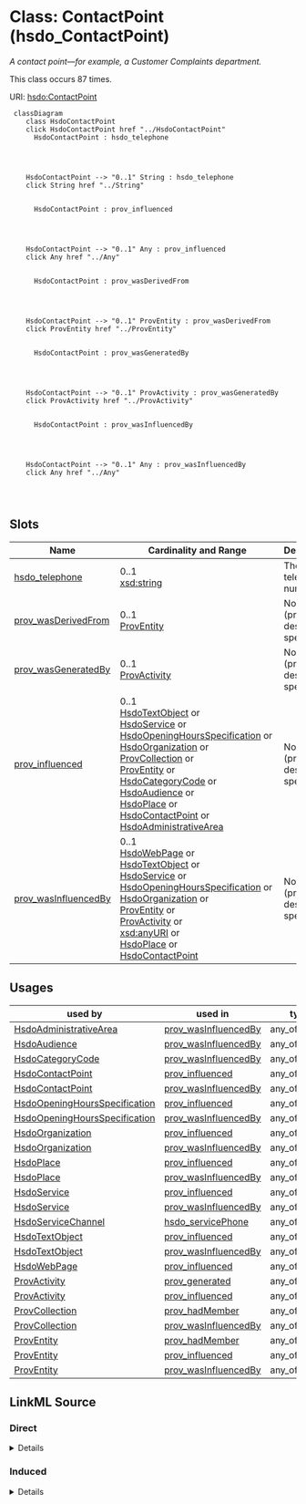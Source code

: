 

# Class: ContactPoint (hsdo_ContactPoint)


_A contact point&#x2014;for example, a Customer Complaints department._






This class occurs 87 times.


URI: [hsdo:ContactPoint](http://schema.org/ContactPoint)






```mermaid
 classDiagram
    class HsdoContactPoint
    click HsdoContactPoint href "../HsdoContactPoint"
      HsdoContactPoint : hsdo_telephone
        
          
    
    
    HsdoContactPoint --> "0..1" String : hsdo_telephone
    click String href "../String"

        
      HsdoContactPoint : prov_influenced
        
          
    
    
    HsdoContactPoint --> "0..1" Any : prov_influenced
    click Any href "../Any"

        
      HsdoContactPoint : prov_wasDerivedFrom
        
          
    
    
    HsdoContactPoint --> "0..1" ProvEntity : prov_wasDerivedFrom
    click ProvEntity href "../ProvEntity"

        
      HsdoContactPoint : prov_wasGeneratedBy
        
          
    
    
    HsdoContactPoint --> "0..1" ProvActivity : prov_wasGeneratedBy
    click ProvActivity href "../ProvActivity"

        
      HsdoContactPoint : prov_wasInfluencedBy
        
          
    
    
    HsdoContactPoint --> "0..1" Any : prov_wasInfluencedBy
    click Any href "../Any"

        
      
```




<!-- no inheritance hierarchy -->


## Slots

| Name | Cardinality and Range | Description | Inheritance | Occurrences |
| ---  | --- | --- | --- | --- |
| [hsdo_telephone](../slots/hsdo_telephone.md) | 0..1 <br/> [xsd:string](http://www.w3.org/2001/XMLSchema#string) | The telephone number <br/>  | direct | 87 |
| [prov_wasDerivedFrom](../slots/prov_wasDerivedFrom.md) | 0..1 <br/> [ProvEntity](../classes/ProvEntity.md) | No slot (predicate) description specified <br/>  | direct | 174 |
| [prov_wasGeneratedBy](../slots/prov_wasGeneratedBy.md) | 0..1 <br/> [ProvActivity](../classes/ProvActivity.md) | No slot (predicate) description specified <br/>  | direct | 87 |
| [prov_influenced](../slots/prov_influenced.md) | 0..1 <br/> [HsdoTextObject](../classes/HsdoTextObject.md)&nbsp;or&nbsp;<br />[HsdoService](../classes/HsdoService.md)&nbsp;or&nbsp;<br />[HsdoOpeningHoursSpecification](../classes/HsdoOpeningHoursSpecification.md)&nbsp;or&nbsp;<br />[HsdoOrganization](../classes/HsdoOrganization.md)&nbsp;or&nbsp;<br />[ProvCollection](../classes/ProvCollection.md)&nbsp;or&nbsp;<br />[ProvEntity](../classes/ProvEntity.md)&nbsp;or&nbsp;<br />[HsdoCategoryCode](../classes/HsdoCategoryCode.md)&nbsp;or&nbsp;<br />[HsdoAudience](../classes/HsdoAudience.md)&nbsp;or&nbsp;<br />[HsdoPlace](../classes/HsdoPlace.md)&nbsp;or&nbsp;<br />[HsdoContactPoint](../classes/HsdoContactPoint.md)&nbsp;or&nbsp;<br />[HsdoAdministrativeArea](../classes/HsdoAdministrativeArea.md) | No slot (predicate) description specified <br/>  | direct | 174 |
| [prov_wasInfluencedBy](../slots/prov_wasInfluencedBy.md) | 0..1 <br/> [HsdoWebPage](../classes/HsdoWebPage.md)&nbsp;or&nbsp;<br />[HsdoTextObject](../classes/HsdoTextObject.md)&nbsp;or&nbsp;<br />[HsdoService](../classes/HsdoService.md)&nbsp;or&nbsp;<br />[HsdoOpeningHoursSpecification](../classes/HsdoOpeningHoursSpecification.md)&nbsp;or&nbsp;<br />[HsdoOrganization](../classes/HsdoOrganization.md)&nbsp;or&nbsp;<br />[ProvEntity](../classes/ProvEntity.md)&nbsp;or&nbsp;<br />[ProvActivity](../classes/ProvActivity.md)&nbsp;or&nbsp;<br />[xsd:anyURI](http://www.w3.org/2001/XMLSchema#anyURI)&nbsp;or&nbsp;<br />[HsdoPlace](../classes/HsdoPlace.md)&nbsp;or&nbsp;<br />[HsdoContactPoint](../classes/HsdoContactPoint.md) | No slot (predicate) description specified <br/>  | direct | 435 |





## Usages

| used by | used in | type | used |
| ---  | --- | --- | --- |
| [HsdoAdministrativeArea](../classes/HsdoAdministrativeArea.md) | [prov_wasInfluencedBy](../slots/prov_wasInfluencedBy.md) | any_of[range] | [HsdoContactPoint](../classes/HsdoContactPoint.md) |
| [HsdoAudience](../classes/HsdoAudience.md) | [prov_wasInfluencedBy](../slots/prov_wasInfluencedBy.md) | any_of[range] | [HsdoContactPoint](../classes/HsdoContactPoint.md) |
| [HsdoCategoryCode](../classes/HsdoCategoryCode.md) | [prov_wasInfluencedBy](../slots/prov_wasInfluencedBy.md) | any_of[range] | [HsdoContactPoint](../classes/HsdoContactPoint.md) |
| [HsdoContactPoint](../classes/HsdoContactPoint.md) | [prov_influenced](../slots/prov_influenced.md) | any_of[range] | [HsdoContactPoint](../classes/HsdoContactPoint.md) |
| [HsdoContactPoint](../classes/HsdoContactPoint.md) | [prov_wasInfluencedBy](../slots/prov_wasInfluencedBy.md) | any_of[range] | [HsdoContactPoint](../classes/HsdoContactPoint.md) |
| [HsdoOpeningHoursSpecification](../classes/HsdoOpeningHoursSpecification.md) | [prov_influenced](../slots/prov_influenced.md) | any_of[range] | [HsdoContactPoint](../classes/HsdoContactPoint.md) |
| [HsdoOpeningHoursSpecification](../classes/HsdoOpeningHoursSpecification.md) | [prov_wasInfluencedBy](../slots/prov_wasInfluencedBy.md) | any_of[range] | [HsdoContactPoint](../classes/HsdoContactPoint.md) |
| [HsdoOrganization](../classes/HsdoOrganization.md) | [prov_influenced](../slots/prov_influenced.md) | any_of[range] | [HsdoContactPoint](../classes/HsdoContactPoint.md) |
| [HsdoOrganization](../classes/HsdoOrganization.md) | [prov_wasInfluencedBy](../slots/prov_wasInfluencedBy.md) | any_of[range] | [HsdoContactPoint](../classes/HsdoContactPoint.md) |
| [HsdoPlace](../classes/HsdoPlace.md) | [prov_influenced](../slots/prov_influenced.md) | any_of[range] | [HsdoContactPoint](../classes/HsdoContactPoint.md) |
| [HsdoPlace](../classes/HsdoPlace.md) | [prov_wasInfluencedBy](../slots/prov_wasInfluencedBy.md) | any_of[range] | [HsdoContactPoint](../classes/HsdoContactPoint.md) |
| [HsdoService](../classes/HsdoService.md) | [prov_influenced](../slots/prov_influenced.md) | any_of[range] | [HsdoContactPoint](../classes/HsdoContactPoint.md) |
| [HsdoService](../classes/HsdoService.md) | [prov_wasInfluencedBy](../slots/prov_wasInfluencedBy.md) | any_of[range] | [HsdoContactPoint](../classes/HsdoContactPoint.md) |
| [HsdoServiceChannel](../classes/HsdoServiceChannel.md) | [hsdo_servicePhone](../slots/hsdo_servicePhone.md) | any_of[range] | [HsdoContactPoint](../classes/HsdoContactPoint.md) |
| [HsdoTextObject](../classes/HsdoTextObject.md) | [prov_influenced](../slots/prov_influenced.md) | any_of[range] | [HsdoContactPoint](../classes/HsdoContactPoint.md) |
| [HsdoTextObject](../classes/HsdoTextObject.md) | [prov_wasInfluencedBy](../slots/prov_wasInfluencedBy.md) | any_of[range] | [HsdoContactPoint](../classes/HsdoContactPoint.md) |
| [HsdoWebPage](../classes/HsdoWebPage.md) | [prov_influenced](../slots/prov_influenced.md) | any_of[range] | [HsdoContactPoint](../classes/HsdoContactPoint.md) |
| [ProvActivity](../classes/ProvActivity.md) | [prov_generated](../slots/prov_generated.md) | any_of[range] | [HsdoContactPoint](../classes/HsdoContactPoint.md) |
| [ProvActivity](../classes/ProvActivity.md) | [prov_influenced](../slots/prov_influenced.md) | any_of[range] | [HsdoContactPoint](../classes/HsdoContactPoint.md) |
| [ProvCollection](../classes/ProvCollection.md) | [prov_hadMember](../slots/prov_hadMember.md) | any_of[range] | [HsdoContactPoint](../classes/HsdoContactPoint.md) |
| [ProvCollection](../classes/ProvCollection.md) | [prov_wasInfluencedBy](../slots/prov_wasInfluencedBy.md) | any_of[range] | [HsdoContactPoint](../classes/HsdoContactPoint.md) |
| [ProvEntity](../classes/ProvEntity.md) | [prov_hadMember](../slots/prov_hadMember.md) | any_of[range] | [HsdoContactPoint](../classes/HsdoContactPoint.md) |
| [ProvEntity](../classes/ProvEntity.md) | [prov_influenced](../slots/prov_influenced.md) | any_of[range] | [HsdoContactPoint](../classes/HsdoContactPoint.md) |
| [ProvEntity](../classes/ProvEntity.md) | [prov_wasInfluencedBy](../slots/prov_wasInfluencedBy.md) | any_of[range] | [HsdoContactPoint](../classes/HsdoContactPoint.md) |











## LinkML Source

<!-- TODO: investigate https://stackoverflow.com/questions/37606292/how-to-create-tabbed-code-blocks-in-mkdocs-or-sphinx -->

### Direct

<details>

```yaml
name: hsdo_ContactPoint
conforms_to: No schema conformance document specified
annotations:
  count:
    tag: count
    value: 87
description: A contact point&#x2014;for example, a Customer Complaints department.
title: ContactPoint
from_schema: dream-kg
rank: 1000
slots:
- hsdo_telephone
- prov_wasDerivedFrom
- prov_wasGeneratedBy
- prov_influenced
- prov_wasInfluencedBy
slot_usage:
  hsdo_telephone:
    name: hsdo_telephone
    annotations:
      string:
        tag: string
        value: 87
  prov_influenced:
    name: prov_influenced
    annotations:
      prov_Collection:
        tag: prov_Collection
        value: 87
      prov_Entity:
        tag: prov_Entity
        value: 87
  prov_wasDerivedFrom:
    name: prov_wasDerivedFrom
    annotations:
      prov_Entity:
        tag: prov_Entity
        value: 174
  prov_wasGeneratedBy:
    name: prov_wasGeneratedBy
    annotations:
      prov_Activity:
        tag: prov_Activity
        value: 87
  prov_wasInfluencedBy:
    name: prov_wasInfluencedBy
    annotations:
      hsdo_WebPage:
        tag: hsdo_WebPage
        value: 87
      prov_Activity:
        tag: prov_Activity
        value: 87
      prov_Entity:
        tag: prov_Entity
        value: 261
class_uri: hsdo:ContactPoint

```
</details>

### Induced

<details>

```yaml
name: hsdo_ContactPoint
conforms_to: No schema conformance document specified
annotations:
  count:
    tag: count
    value: 87
description: A contact point&#x2014;for example, a Customer Complaints department.
title: ContactPoint
from_schema: dream-kg
rank: 1000
slot_usage:
  hsdo_telephone:
    name: hsdo_telephone
    annotations:
      string:
        tag: string
        value: 87
  prov_influenced:
    name: prov_influenced
    annotations:
      prov_Collection:
        tag: prov_Collection
        value: 87
      prov_Entity:
        tag: prov_Entity
        value: 87
  prov_wasDerivedFrom:
    name: prov_wasDerivedFrom
    annotations:
      prov_Entity:
        tag: prov_Entity
        value: 174
  prov_wasGeneratedBy:
    name: prov_wasGeneratedBy
    annotations:
      prov_Activity:
        tag: prov_Activity
        value: 87
  prov_wasInfluencedBy:
    name: prov_wasInfluencedBy
    annotations:
      hsdo_WebPage:
        tag: hsdo_WebPage
        value: 87
      prov_Activity:
        tag: prov_Activity
        value: 87
      prov_Entity:
        tag: prov_Entity
        value: 261
attributes:
  hsdo_telephone:
    name: hsdo_telephone
    annotations:
      string:
        tag: string
        value: 87
    description: The telephone number.
    title: telephone
    examples:
    - object:
        example_object: 484-454-8720
        example_object_type: string
        example_predicate: hsdo:telephone
        example_subject: dreamkg:service/phone/4542572480692224
        example_subject_type: hsdo_ContactPoint
    - object:
        example_object: 484-454-8720
        example_object_type: string
        example_predicate: hsdo:telephone
        example_subject: dreamkg:service/phone/4542572480692224
        example_subject_type: prov_Entity
    from_schema: dream-kg
    rank: 1000
    slot_uri: hsdo:telephone
    alias: hsdo_telephone
    owner: hsdo_ContactPoint
    domain_of:
    - hsdo_ContactPoint
    - prov_Entity
    range: string
  prov_wasDerivedFrom:
    name: prov_wasDerivedFrom
    annotations:
      prov_Entity:
        tag: prov_Entity
        value: 174
    description: No slot (predicate) description specified
    examples:
    - object:
        example_object: dreamkg:data/sql
        example_object_type: prov_Entity
        example_predicate: prov:wasDerivedFrom
        example_subject: dreamkg:category/audience/AbuseOrNeglectSurvivors
        example_subject_type: prov_Entity
    - object:
        example_object: dreamkg:data/sql
        example_object_type: prov_Entity
        example_predicate: prov:wasDerivedFrom
        example_subject: dreamkg:category/audience/AbuseOrNeglectSurvivors
        example_subject_type: hsdo_Audience
    - object:
        example_object: dreamkg:data/sql
        example_object_type: prov_Entity
        example_predicate: prov:wasDerivedFrom
        example_subject: dreamkg:category/availability/Available
        example_subject_type: hsdo_CategoryCode
    - object:
        example_object: dreamkg:data/sql
        example_object_type: prov_Entity
        example_predicate: prov:wasDerivedFrom
        example_subject: dreamkg:service/4542572480692224
        example_subject_type: hsdo_Service
    - object:
        example_object: dreamkg:data/sql
        example_object_type: prov_Entity
        example_predicate: prov:wasDerivedFrom
        example_subject: dreamkg:service/desc/4542572480692224
        example_subject_type: hsdo_TextObject
    - object:
        example_object: dreamkg:data/sql
        example_object_type: prov_Entity
        example_predicate: prov:wasDerivedFrom
        example_subject: dreamkg:service/hours/friday/4542572480692224
        example_subject_type: hsdo_OpeningHoursSpecification
    - object:
        example_object: dreamkg:data/sql
        example_object_type: prov_Entity
        example_predicate: prov:wasDerivedFrom
        example_subject: dreamkg:service/location/4542572480692224
        example_subject_type: hsdo_Place
    - object:
        example_object: dreamkg:data/sql
        example_object_type: prov_Entity
        example_predicate: prov:wasDerivedFrom
        example_subject: dreamkg:service/phone/4542572480692224
        example_subject_type: hsdo_ContactPoint
    - object:
        example_object: dreamkg:data/sql
        example_object_type: prov_Entity
        example_predicate: prov:wasDerivedFrom
        example_subject: dreamkg:service/provider/4542572480692224
        example_subject_type: hsdo_Organization
    - object:
        example_object: dreamkg:data/sql
        example_object_type: prov_Entity
        example_predicate: prov:wasDerivedFrom
        example_subject: dreamkg:zip/17602
        example_subject_type: hsdo_AdministrativeArea
    from_schema: dream-kg
    rank: 1000
    slot_uri: prov:wasDerivedFrom
    alias: prov_wasDerivedFrom
    owner: hsdo_ContactPoint
    domain_of:
    - hsdo_AdministrativeArea
    - hsdo_Audience
    - hsdo_CategoryCode
    - hsdo_ContactPoint
    - hsdo_OpeningHoursSpecification
    - hsdo_Organization
    - hsdo_Place
    - hsdo_Service
    - hsdo_TextObject
    - prov_Entity
    range: prov_Entity
  prov_wasGeneratedBy:
    name: prov_wasGeneratedBy
    annotations:
      prov_Activity:
        tag: prov_Activity
        value: 87
    description: No slot (predicate) description specified
    examples:
    - object:
        example_object: dreamkg:process/run/ontop-CM
        example_object_type: prov_Activity
        example_predicate: prov:wasGeneratedBy
        example_subject: dreamkg:category/audience/AbuseOrNeglectSurvivors
        example_subject_type: prov_Entity
    - object:
        example_object: dreamkg:process/run/ontop-CM
        example_object_type: prov_Activity
        example_predicate: prov:wasGeneratedBy
        example_subject: dreamkg:category/audience/AbuseOrNeglectSurvivors
        example_subject_type: hsdo_Audience
    - object:
        example_object: dreamkg:process/run/ontop-CM
        example_object_type: prov_Activity
        example_predicate: prov:wasGeneratedBy
        example_subject: dreamkg:category/availability/Available
        example_subject_type: hsdo_CategoryCode
    - object:
        example_object: dreamkg:process/run/ontop-CM
        example_object_type: prov_Activity
        example_predicate: prov:wasGeneratedBy
        example_subject: dreamkg:service/4542572480692224
        example_subject_type: hsdo_Service
    - object:
        example_object: dreamkg:process/run/ontop-CM
        example_object_type: prov_Activity
        example_predicate: prov:wasGeneratedBy
        example_subject: dreamkg:service/desc/4542572480692224
        example_subject_type: hsdo_TextObject
    - object:
        example_object: dreamkg:process/run/ontop-CM
        example_object_type: prov_Activity
        example_predicate: prov:wasGeneratedBy
        example_subject: dreamkg:service/hours/friday/4542572480692224
        example_subject_type: hsdo_OpeningHoursSpecification
    - object:
        example_object: dreamkg:process/run/ontop-CM
        example_object_type: prov_Activity
        example_predicate: prov:wasGeneratedBy
        example_subject: dreamkg:service/location/4542572480692224
        example_subject_type: hsdo_Place
    - object:
        example_object: dreamkg:process/run/ontop-CM
        example_object_type: prov_Activity
        example_predicate: prov:wasGeneratedBy
        example_subject: dreamkg:service/phone/4542572480692224
        example_subject_type: hsdo_ContactPoint
    - object:
        example_object: dreamkg:process/run/ontop-CM
        example_object_type: prov_Activity
        example_predicate: prov:wasGeneratedBy
        example_subject: dreamkg:service/provider/4542572480692224
        example_subject_type: hsdo_Organization
    - object:
        example_object: dreamkg:process/run/ontop-CM
        example_object_type: prov_Activity
        example_predicate: prov:wasGeneratedBy
        example_subject: dreamkg:zip/17602
        example_subject_type: hsdo_AdministrativeArea
    from_schema: dream-kg
    rank: 1000
    slot_uri: prov:wasGeneratedBy
    alias: prov_wasGeneratedBy
    owner: hsdo_ContactPoint
    domain_of:
    - hsdo_AdministrativeArea
    - hsdo_Audience
    - hsdo_CategoryCode
    - hsdo_ContactPoint
    - hsdo_OpeningHoursSpecification
    - hsdo_Organization
    - hsdo_Place
    - hsdo_Service
    - hsdo_TextObject
    - prov_Entity
    range: prov_Activity
  prov_influenced:
    name: prov_influenced
    annotations:
      prov_Collection:
        tag: prov_Collection
        value: 87
      prov_Entity:
        tag: prov_Entity
        value: 87
    description: No slot (predicate) description specified
    examples:
    - object:
        example_object: dreamkg:category/audience/AbuseOrNeglectSurvivors
        example_object_type: prov_Entity
        example_predicate: prov:influenced
        example_subject: dreamkg:data/sql
        example_subject_type: prov_Entity
    - object:
        example_object: dreamkg:category/audience/AbuseOrNeglectSurvivors
        example_object_type: hsdo_Audience
        example_predicate: prov:influenced
        example_subject: dreamkg:data/sql
        example_subject_type: prov_Entity
    - object:
        example_object: dreamkg:category/availability/Available
        example_object_type: hsdo_CategoryCode
        example_predicate: prov:influenced
        example_subject: dreamkg:data/sql
        example_subject_type: prov_Entity
    - object:
        example_object: dreamkg:service/4542572480692224
        example_object_type: hsdo_Service
        example_predicate: prov:influenced
        example_subject: dreamkg:data/sql
        example_subject_type: prov_Entity
    - object:
        example_object: dreamkg:service/desc/4542572480692224
        example_object_type: hsdo_TextObject
        example_predicate: prov:influenced
        example_subject: dreamkg:data/sql
        example_subject_type: prov_Entity
    - object:
        example_object: dreamkg:service/hours/friday/4542572480692224
        example_object_type: hsdo_OpeningHoursSpecification
        example_predicate: prov:influenced
        example_subject: dreamkg:data/sql
        example_subject_type: prov_Entity
    - object:
        example_object: dreamkg:service/location/4542572480692224
        example_object_type: hsdo_Place
        example_predicate: prov:influenced
        example_subject: dreamkg:data/sql
        example_subject_type: prov_Entity
    - object:
        example_object: dreamkg:service/phone/4542572480692224
        example_object_type: hsdo_ContactPoint
        example_predicate: prov:influenced
        example_subject: dreamkg:data/sql
        example_subject_type: prov_Entity
    - object:
        example_object: dreamkg:service/provider/4542572480692224
        example_object_type: hsdo_Organization
        example_predicate: prov:influenced
        example_subject: dreamkg:data/sql
        example_subject_type: prov_Entity
    - object:
        example_object: dreamkg:zip/17602
        example_object_type: hsdo_AdministrativeArea
        example_predicate: prov:influenced
        example_subject: dreamkg:data/sql
        example_subject_type: prov_Entity
    - object:
        example_object: dreamkg:zip/19320
        example_object_type: prov_Entity
        example_predicate: prov:influenced
        example_subject: dreamkg:file/AuntBertha/UpToDateVersions/Final_Temporary_Shelter_20240109.csv
        example_subject_type: None
    - object:
        example_object: dreamkg:category/audience/YoungAdults
        example_object_type: hsdo_Audience
        example_predicate: prov:influenced
        example_subject: dreamkg:file/AuntBertha/UpToDateVersions/Final_Temporary_Shelter_20240109.csv
        example_subject_type: None
    - object:
        example_object: dreamkg:category/service/other/WeatherRelief
        example_object_type: hsdo_CategoryCode
        example_predicate: prov:influenced
        example_subject: dreamkg:file/AuntBertha/UpToDateVersions/Final_Temporary_Shelter_20240109.csv
        example_subject_type: None
    - object:
        example_object: dreamkg:zip/19320
        example_object_type: hsdo_AdministrativeArea
        example_predicate: prov:influenced
        example_subject: dreamkg:file/AuntBertha/UpToDateVersions/Final_Temporary_Shelter_20240109.csv
        example_subject_type: None
    - object:
        example_object: dreamkg:category/audience/AbuseOrNeglectSurvivors
        example_object_type: prov_Entity
        example_predicate: prov:influenced
        example_subject: dreamkg:process/run/ontop-CM
        example_subject_type: prov_Activity
    - object:
        example_object: dreamkg:category/audience/AbuseOrNeglectSurvivors
        example_object_type: hsdo_Audience
        example_predicate: prov:influenced
        example_subject: dreamkg:process/run/ontop-CM
        example_subject_type: prov_Activity
    - object:
        example_object: dreamkg:category/availability/Available
        example_object_type: hsdo_CategoryCode
        example_predicate: prov:influenced
        example_subject: dreamkg:process/run/ontop-CM
        example_subject_type: prov_Activity
    - object:
        example_object: dreamkg:service/4542572480692224
        example_object_type: hsdo_Service
        example_predicate: prov:influenced
        example_subject: dreamkg:process/run/ontop-CM
        example_subject_type: prov_Activity
    - object:
        example_object: dreamkg:service/desc/4542572480692224
        example_object_type: hsdo_TextObject
        example_predicate: prov:influenced
        example_subject: dreamkg:process/run/ontop-CM
        example_subject_type: prov_Activity
    - object:
        example_object: dreamkg:service/hours/friday/4542572480692224
        example_object_type: hsdo_OpeningHoursSpecification
        example_predicate: prov:influenced
        example_subject: dreamkg:process/run/ontop-CM
        example_subject_type: prov_Activity
    - object:
        example_object: dreamkg:service/location/4542572480692224
        example_object_type: hsdo_Place
        example_predicate: prov:influenced
        example_subject: dreamkg:process/run/ontop-CM
        example_subject_type: prov_Activity
    - object:
        example_object: dreamkg:service/phone/4542572480692224
        example_object_type: hsdo_ContactPoint
        example_predicate: prov:influenced
        example_subject: dreamkg:process/run/ontop-CM
        example_subject_type: prov_Activity
    - object:
        example_object: dreamkg:service/provider/4542572480692224
        example_object_type: hsdo_Organization
        example_predicate: prov:influenced
        example_subject: dreamkg:process/run/ontop-CM
        example_subject_type: prov_Activity
    - object:
        example_object: dreamkg:zip/17602
        example_object_type: hsdo_AdministrativeArea
        example_predicate: prov:influenced
        example_subject: dreamkg:process/run/ontop-CM
        example_subject_type: prov_Activity
    - object:
        example_object: dreamkg:file/kg.ttl
        example_object_type: prov_Collection
        example_predicate: prov:influenced
        example_subject: dreamkg:service/4542572480692224
        example_subject_type: hsdo_Service
    - object:
        example_object: dreamkg:file/kg.ttl
        example_object_type: prov_Entity
        example_predicate: prov:influenced
        example_subject: dreamkg:service/4542572480692224
        example_subject_type: hsdo_Service
    - object:
        example_object: dreamkg:file/kg.ttl
        example_object_type: prov_Collection
        example_predicate: prov:influenced
        example_subject: dreamkg:service/4542572480692224
        example_subject_type: prov_Entity
    - object:
        example_object: dreamkg:file/kg.ttl
        example_object_type: prov_Collection
        example_predicate: prov:influenced
        example_subject: dreamkg:service/desc/4542572480692224
        example_subject_type: hsdo_TextObject
    - object:
        example_object: dreamkg:file/kg.ttl
        example_object_type: prov_Entity
        example_predicate: prov:influenced
        example_subject: dreamkg:service/desc/4542572480692224
        example_subject_type: hsdo_TextObject
    - object:
        example_object: dreamkg:file/kg.ttl
        example_object_type: prov_Collection
        example_predicate: prov:influenced
        example_subject: dreamkg:service/hours/friday/4542572480692224
        example_subject_type: hsdo_OpeningHoursSpecification
    - object:
        example_object: dreamkg:file/kg.ttl
        example_object_type: prov_Entity
        example_predicate: prov:influenced
        example_subject: dreamkg:service/hours/friday/4542572480692224
        example_subject_type: hsdo_OpeningHoursSpecification
    - object:
        example_object: dreamkg:file/kg.ttl
        example_object_type: prov_Collection
        example_predicate: prov:influenced
        example_subject: dreamkg:service/location/4542572480692224
        example_subject_type: hsdo_Place
    - object:
        example_object: dreamkg:file/kg.ttl
        example_object_type: prov_Entity
        example_predicate: prov:influenced
        example_subject: dreamkg:service/location/4542572480692224
        example_subject_type: hsdo_Place
    - object:
        example_object: dreamkg:file/kg.ttl
        example_object_type: prov_Collection
        example_predicate: prov:influenced
        example_subject: dreamkg:service/phone/4542572480692224
        example_subject_type: hsdo_ContactPoint
    - object:
        example_object: dreamkg:file/kg.ttl
        example_object_type: prov_Entity
        example_predicate: prov:influenced
        example_subject: dreamkg:service/phone/4542572480692224
        example_subject_type: hsdo_ContactPoint
    - object:
        example_object: dreamkg:file/kg.ttl
        example_object_type: prov_Collection
        example_predicate: prov:influenced
        example_subject: dreamkg:service/provider/4542572480692224
        example_subject_type: hsdo_Organization
    - object:
        example_object: dreamkg:file/kg.ttl
        example_object_type: prov_Entity
        example_predicate: prov:influenced
        example_subject: dreamkg:service/provider/4542572480692224
        example_subject_type: hsdo_Organization
    - object:
        example_object: dreamkg:outside/ab
        example_object_type: prov_Collection
        example_predicate: prov:influenced
        example_subject: https://www.auntbertha.com//achievement-through-counseling-and-treatment-%2528act-1%2529--philadelphia-pa--opioid-treatment-program-%2528otp%2529/5792020391002112
        example_subject_type: hsdo_WebPage
    - object:
        example_object: dreamkg:outside/ab
        example_object_type: prov_Entity
        example_predicate: prov:influenced
        example_subject: https://www.auntbertha.com//achievement-through-counseling-and-treatment-%2528act-1%2529--philadelphia-pa--opioid-treatment-program-%2528otp%2529/5792020391002112
        example_subject_type: hsdo_WebPage
    - object:
        example_object: dreamkg:service/5792020391002112
        example_object_type: hsdo_Service
        example_predicate: prov:influenced
        example_subject: https://www.auntbertha.com//achievement-through-counseling-and-treatment-%2528act-1%2529--philadelphia-pa--opioid-treatment-program-%2528otp%2529/5792020391002112
        example_subject_type: hsdo_WebPage
    - object:
        example_object: dreamkg:service/desc/5792020391002112
        example_object_type: hsdo_TextObject
        example_predicate: prov:influenced
        example_subject: https://www.auntbertha.com//achievement-through-counseling-and-treatment-%2528act-1%2529--philadelphia-pa--opioid-treatment-program-%2528otp%2529/5792020391002112
        example_subject_type: hsdo_WebPage
    - object:
        example_object: dreamkg:service/hours/friday/5792020391002112
        example_object_type: hsdo_OpeningHoursSpecification
        example_predicate: prov:influenced
        example_subject: https://www.auntbertha.com//achievement-through-counseling-and-treatment-%2528act-1%2529--philadelphia-pa--opioid-treatment-program-%2528otp%2529/5792020391002112
        example_subject_type: hsdo_WebPage
    - object:
        example_object: dreamkg:service/location/5792020391002112
        example_object_type: hsdo_Place
        example_predicate: prov:influenced
        example_subject: https://www.auntbertha.com//achievement-through-counseling-and-treatment-%2528act-1%2529--philadelphia-pa--opioid-treatment-program-%2528otp%2529/5792020391002112
        example_subject_type: hsdo_WebPage
    - object:
        example_object: dreamkg:service/phone/5792020391002112
        example_object_type: hsdo_ContactPoint
        example_predicate: prov:influenced
        example_subject: https://www.auntbertha.com//achievement-through-counseling-and-treatment-%2528act-1%2529--philadelphia-pa--opioid-treatment-program-%2528otp%2529/5792020391002112
        example_subject_type: hsdo_WebPage
    - object:
        example_object: dreamkg:service/provider/5792020391002112
        example_object_type: hsdo_Organization
        example_predicate: prov:influenced
        example_subject: https://www.auntbertha.com//achievement-through-counseling-and-treatment-%2528act-1%2529--philadelphia-pa--opioid-treatment-program-%2528otp%2529/5792020391002112
        example_subject_type: hsdo_WebPage
    from_schema: dream-kg
    rank: 1000
    slot_uri: prov:influenced
    alias: prov_influenced
    owner: hsdo_ContactPoint
    domain_of:
    - hsdo_ContactPoint
    - hsdo_OpeningHoursSpecification
    - hsdo_Organization
    - hsdo_Place
    - hsdo_Service
    - hsdo_TextObject
    - hsdo_WebPage
    - prov_Activity
    - prov_Entity
    range: Any
    any_of:
    - range: hsdo_TextObject
    - range: hsdo_Service
    - range: hsdo_OpeningHoursSpecification
    - range: hsdo_Organization
    - range: prov_Collection
    - range: prov_Entity
    - range: hsdo_CategoryCode
    - range: hsdo_Audience
    - range: hsdo_Place
    - range: hsdo_ContactPoint
    - range: hsdo_AdministrativeArea
  prov_wasInfluencedBy:
    name: prov_wasInfluencedBy
    annotations:
      hsdo_WebPage:
        tag: hsdo_WebPage
        value: 87
      prov_Activity:
        tag: prov_Activity
        value: 87
      prov_Entity:
        tag: prov_Entity
        value: 261
    description: No slot (predicate) description specified
    examples:
    - object:
        example_object: dreamkg:data/sql
        example_object_type: prov_Entity
        example_predicate: prov:wasInfluencedBy
        example_subject: dreamkg:category/audience/AbuseOrNeglectSurvivors
        example_subject_type: prov_Entity
    - object:
        example_object: dreamkg:data/sql
        example_object_type: prov_Entity
        example_predicate: prov:wasInfluencedBy
        example_subject: dreamkg:category/audience/AbuseOrNeglectSurvivors
        example_subject_type: hsdo_Audience
    - object:
        example_object: dreamkg:file/AuntBertha/UpToDate/Versions/Final_Emergency_Food_20240109.csv
        example_object_type: uri
        example_predicate: prov:wasInfluencedBy
        example_subject: dreamkg:category/audience/AbuseOrNeglectSurvivors
        example_subject_type: prov_Entity
    - object:
        example_object: dreamkg:file/AuntBertha/UpToDate/Versions/Final_Emergency_Food_20240109.csv
        example_object_type: uri
        example_predicate: prov:wasInfluencedBy
        example_subject: dreamkg:category/audience/AbuseOrNeglectSurvivors
        example_subject_type: hsdo_Audience
    - object:
        example_object: dreamkg:process/run/ontop-CM
        example_object_type: prov_Activity
        example_predicate: prov:wasInfluencedBy
        example_subject: dreamkg:category/audience/AbuseOrNeglectSurvivors
        example_subject_type: prov_Entity
    - object:
        example_object: dreamkg:process/run/ontop-CM
        example_object_type: prov_Activity
        example_predicate: prov:wasInfluencedBy
        example_subject: dreamkg:category/audience/AbuseOrNeglectSurvivors
        example_subject_type: hsdo_Audience
    - object:
        example_object: dreamkg:data/sql
        example_object_type: prov_Entity
        example_predicate: prov:wasInfluencedBy
        example_subject: dreamkg:category/availability/Available
        example_subject_type: hsdo_CategoryCode
    - object:
        example_object: dreamkg:file/AuntBertha/UpToDate/Versions/Final_Emergency_Food_20240109.csv
        example_object_type: uri
        example_predicate: prov:wasInfluencedBy
        example_subject: dreamkg:category/availability/Available
        example_subject_type: hsdo_CategoryCode
    - object:
        example_object: dreamkg:process/run/ontop-CM
        example_object_type: prov_Activity
        example_predicate: prov:wasInfluencedBy
        example_subject: dreamkg:category/availability/Available
        example_subject_type: hsdo_CategoryCode
    - object:
        example_object: dreamkg:service/4542572480692224
        example_object_type: hsdo_Service
        example_predicate: prov:wasInfluencedBy
        example_subject: dreamkg:file/kg.ttl
        example_subject_type: prov_Collection
    - object:
        example_object: dreamkg:service/4542572480692224
        example_object_type: prov_Entity
        example_predicate: prov:wasInfluencedBy
        example_subject: dreamkg:file/kg.ttl
        example_subject_type: prov_Collection
    - object:
        example_object: dreamkg:service/4542572480692224
        example_object_type: hsdo_Service
        example_predicate: prov:wasInfluencedBy
        example_subject: dreamkg:file/kg.ttl
        example_subject_type: prov_Entity
    - object:
        example_object: dreamkg:service/desc/4542572480692224
        example_object_type: hsdo_TextObject
        example_predicate: prov:wasInfluencedBy
        example_subject: dreamkg:file/kg.ttl
        example_subject_type: prov_Collection
    - object:
        example_object: dreamkg:service/desc/4542572480692224
        example_object_type: hsdo_TextObject
        example_predicate: prov:wasInfluencedBy
        example_subject: dreamkg:file/kg.ttl
        example_subject_type: prov_Entity
    - object:
        example_object: dreamkg:service/hours/friday/4542572480692224
        example_object_type: hsdo_OpeningHoursSpecification
        example_predicate: prov:wasInfluencedBy
        example_subject: dreamkg:file/kg.ttl
        example_subject_type: prov_Collection
    - object:
        example_object: dreamkg:service/hours/friday/4542572480692224
        example_object_type: hsdo_OpeningHoursSpecification
        example_predicate: prov:wasInfluencedBy
        example_subject: dreamkg:file/kg.ttl
        example_subject_type: prov_Entity
    - object:
        example_object: dreamkg:service/location/4542572480692224
        example_object_type: hsdo_Place
        example_predicate: prov:wasInfluencedBy
        example_subject: dreamkg:file/kg.ttl
        example_subject_type: prov_Collection
    - object:
        example_object: dreamkg:service/location/4542572480692224
        example_object_type: hsdo_Place
        example_predicate: prov:wasInfluencedBy
        example_subject: dreamkg:file/kg.ttl
        example_subject_type: prov_Entity
    - object:
        example_object: dreamkg:service/phone/4542572480692224
        example_object_type: hsdo_ContactPoint
        example_predicate: prov:wasInfluencedBy
        example_subject: dreamkg:file/kg.ttl
        example_subject_type: prov_Collection
    - object:
        example_object: dreamkg:service/phone/4542572480692224
        example_object_type: hsdo_ContactPoint
        example_predicate: prov:wasInfluencedBy
        example_subject: dreamkg:file/kg.ttl
        example_subject_type: prov_Entity
    - object:
        example_object: dreamkg:service/provider/4542572480692224
        example_object_type: hsdo_Organization
        example_predicate: prov:wasInfluencedBy
        example_subject: dreamkg:file/kg.ttl
        example_subject_type: prov_Collection
    - object:
        example_object: dreamkg:service/provider/4542572480692224
        example_object_type: hsdo_Organization
        example_predicate: prov:wasInfluencedBy
        example_subject: dreamkg:file/kg.ttl
        example_subject_type: prov_Entity
    - object:
        example_object: https://www.auntbertha.com//achievement-through-counseling-and-treatment-%2528act-1%2529--philadelphia-pa--opioid-treatment-program-%2528otp%2529/5792020391002112
        example_object_type: hsdo_WebPage
        example_predicate: prov:wasInfluencedBy
        example_subject: dreamkg:outside/ab
        example_subject_type: prov_Collection
    - object:
        example_object: https://www.auntbertha.com//achievement-through-counseling-and-treatment-%2528act-1%2529--philadelphia-pa--opioid-treatment-program-%2528otp%2529/5792020391002112
        example_object_type: hsdo_WebPage
        example_predicate: prov:wasInfluencedBy
        example_subject: dreamkg:outside/ab
        example_subject_type: prov_Entity
    - object:
        example_object: dreamkg:data/sql
        example_object_type: prov_Entity
        example_predicate: prov:wasInfluencedBy
        example_subject: dreamkg:service/4542572480692224
        example_subject_type: hsdo_Service
    - object:
        example_object: dreamkg:process/run/ontop-CM
        example_object_type: prov_Activity
        example_predicate: prov:wasInfluencedBy
        example_subject: dreamkg:service/4542572480692224
        example_subject_type: hsdo_Service
    - object:
        example_object: https://www.auntbertha.com//child-guidance-resource-centers-%2528cgrc%2529--philadelphia-pa--drug-and-alcohol-services/4542572480692224
        example_object_type: hsdo_WebPage
        example_predicate: prov:wasInfluencedBy
        example_subject: dreamkg:service/4542572480692224
        example_subject_type: hsdo_Service
    - object:
        example_object: dreamkg:data/sql
        example_object_type: prov_Entity
        example_predicate: prov:wasInfluencedBy
        example_subject: dreamkg:service/desc/4542572480692224
        example_subject_type: hsdo_TextObject
    - object:
        example_object: dreamkg:process/run/ontop-CM
        example_object_type: prov_Activity
        example_predicate: prov:wasInfluencedBy
        example_subject: dreamkg:service/desc/4542572480692224
        example_subject_type: hsdo_TextObject
    - object:
        example_object: https://www.auntbertha.com//child-guidance-resource-centers-%2528cgrc%2529--philadelphia-pa--drug-and-alcohol-services/4542572480692224
        example_object_type: hsdo_WebPage
        example_predicate: prov:wasInfluencedBy
        example_subject: dreamkg:service/desc/4542572480692224
        example_subject_type: hsdo_TextObject
    - object:
        example_object: dreamkg:data/sql
        example_object_type: prov_Entity
        example_predicate: prov:wasInfluencedBy
        example_subject: dreamkg:service/hours/friday/4542572480692224
        example_subject_type: hsdo_OpeningHoursSpecification
    - object:
        example_object: dreamkg:process/run/ontop-CM
        example_object_type: prov_Activity
        example_predicate: prov:wasInfluencedBy
        example_subject: dreamkg:service/hours/friday/4542572480692224
        example_subject_type: hsdo_OpeningHoursSpecification
    - object:
        example_object: https://www.auntbertha.com//child-guidance-resource-centers-%2528cgrc%2529--philadelphia-pa--drug-and-alcohol-services/4542572480692224
        example_object_type: hsdo_WebPage
        example_predicate: prov:wasInfluencedBy
        example_subject: dreamkg:service/hours/friday/4542572480692224
        example_subject_type: hsdo_OpeningHoursSpecification
    - object:
        example_object: dreamkg:data/sql
        example_object_type: prov_Entity
        example_predicate: prov:wasInfluencedBy
        example_subject: dreamkg:service/location/4542572480692224
        example_subject_type: hsdo_Place
    - object:
        example_object: dreamkg:process/run/ontop-CM
        example_object_type: prov_Activity
        example_predicate: prov:wasInfluencedBy
        example_subject: dreamkg:service/location/4542572480692224
        example_subject_type: hsdo_Place
    - object:
        example_object: https://www.auntbertha.com//child-guidance-resource-centers-%2528cgrc%2529--philadelphia-pa--drug-and-alcohol-services/4542572480692224
        example_object_type: hsdo_WebPage
        example_predicate: prov:wasInfluencedBy
        example_subject: dreamkg:service/location/4542572480692224
        example_subject_type: hsdo_Place
    - object:
        example_object: dreamkg:data/sql
        example_object_type: prov_Entity
        example_predicate: prov:wasInfluencedBy
        example_subject: dreamkg:service/phone/4542572480692224
        example_subject_type: hsdo_ContactPoint
    - object:
        example_object: dreamkg:process/run/ontop-CM
        example_object_type: prov_Activity
        example_predicate: prov:wasInfluencedBy
        example_subject: dreamkg:service/phone/4542572480692224
        example_subject_type: hsdo_ContactPoint
    - object:
        example_object: https://www.auntbertha.com//child-guidance-resource-centers-%2528cgrc%2529--philadelphia-pa--drug-and-alcohol-services/4542572480692224
        example_object_type: hsdo_WebPage
        example_predicate: prov:wasInfluencedBy
        example_subject: dreamkg:service/phone/4542572480692224
        example_subject_type: hsdo_ContactPoint
    - object:
        example_object: dreamkg:data/sql
        example_object_type: prov_Entity
        example_predicate: prov:wasInfluencedBy
        example_subject: dreamkg:service/provider/4542572480692224
        example_subject_type: hsdo_Organization
    - object:
        example_object: dreamkg:process/run/ontop-CM
        example_object_type: prov_Activity
        example_predicate: prov:wasInfluencedBy
        example_subject: dreamkg:service/provider/4542572480692224
        example_subject_type: hsdo_Organization
    - object:
        example_object: https://www.auntbertha.com//child-guidance-resource-centers-%2528cgrc%2529--philadelphia-pa--drug-and-alcohol-services/4542572480692224
        example_object_type: hsdo_WebPage
        example_predicate: prov:wasInfluencedBy
        example_subject: dreamkg:service/provider/4542572480692224
        example_subject_type: hsdo_Organization
    - object:
        example_object: dreamkg:data/sql
        example_object_type: prov_Entity
        example_predicate: prov:wasInfluencedBy
        example_subject: dreamkg:zip/17602
        example_subject_type: hsdo_AdministrativeArea
    - object:
        example_object: dreamkg:file/AuntBertha/UpToDate/Versions/Final_Emergency_Food_20240109.csv
        example_object_type: uri
        example_predicate: prov:wasInfluencedBy
        example_subject: dreamkg:zip/17602
        example_subject_type: hsdo_AdministrativeArea
    - object:
        example_object: dreamkg:process/run/ontop-CM
        example_object_type: prov_Activity
        example_predicate: prov:wasInfluencedBy
        example_subject: dreamkg:zip/17602
        example_subject_type: hsdo_AdministrativeArea
    from_schema: dream-kg
    rank: 1000
    slot_uri: prov:wasInfluencedBy
    alias: prov_wasInfluencedBy
    owner: hsdo_ContactPoint
    domain_of:
    - hsdo_AdministrativeArea
    - hsdo_Audience
    - hsdo_CategoryCode
    - hsdo_ContactPoint
    - hsdo_OpeningHoursSpecification
    - hsdo_Organization
    - hsdo_Place
    - hsdo_Service
    - hsdo_TextObject
    - prov_Collection
    - prov_Entity
    range: Any
    any_of:
    - range: hsdo_WebPage
    - range: hsdo_TextObject
    - range: hsdo_Service
    - range: hsdo_OpeningHoursSpecification
    - range: hsdo_Organization
    - range: prov_Entity
    - range: prov_Activity
    - range: uri
    - range: hsdo_Place
    - range: hsdo_ContactPoint
class_uri: hsdo:ContactPoint

```
</details>